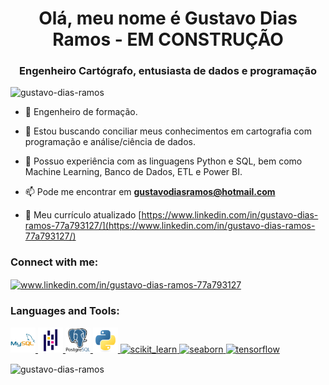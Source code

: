 <h1 align="center">Olá, meu nome é Gustavo Dias Ramos - EM CONSTRUÇÃO</h1>
<h3 align="center">Engenheiro Cartógrafo, entusiasta de dados e programação</h3>

<p align="left"> <img src="https://komarev.com/ghpvc/?username=gustavo-dias-ramos&label=Profile%20views&color=08ba34&style=flat" alt="gustavo-dias-ramos" /> </p>

- 🔭 Engenheiro de formação.

- 👯 Estou buscando conciliar meus conhecimentos em cartografia com programação e análise/ciência de dados.

- 🌱 Possuo experiência com as linguagens Python e SQL, bem como Machine Learning, Banco de Dados, ETL e Power BI.

- 📫 Pode me encontrar em **gustavodiasramos@hotmail.com**

- 📄 Meu currículo atualizado [https://www.linkedin.com/in/gustavo-dias-ramos-77a793127/](https://www.linkedin.com/in/gustavo-dias-ramos-77a793127/)

<h3 align="left">Connect with me:</h3>
<p align="left">
<a href="https://linkedin.com/in/www.linkedin.com/in/gustavo-dias-ramos-77a793127" target="blank"><img align="center" src="https://raw.githubusercontent.com/rahuldkjain/github-profile-readme-generator/master/src/images/icons/Social/linked-in-alt.svg" alt="www.linkedin.com/in/gustavo-dias-ramos-77a793127" height="30" width="40" /></a>
</p>

<h3 align="left">Languages and Tools:</h3>
<p align="left"> <a href="https://www.mysql.com/" target="_blank" rel="noreferrer"> <img src="https://raw.githubusercontent.com/devicons/devicon/master/icons/mysql/mysql-original-wordmark.svg" alt="mysql" width="40" height="40"/> </a> <a href="https://pandas.pydata.org/" target="_blank" rel="noreferrer"> <img src="https://raw.githubusercontent.com/devicons/devicon/2ae2a900d2f041da66e950e4d48052658d850630/icons/pandas/pandas-original.svg" alt="pandas" width="40" height="40"/> </a> <a href="https://www.postgresql.org" target="_blank" rel="noreferrer"> <img src="https://raw.githubusercontent.com/devicons/devicon/master/icons/postgresql/postgresql-original-wordmark.svg" alt="postgresql" width="40" height="40"/> </a> <a href="https://www.python.org" target="_blank" rel="noreferrer"> <img src="https://raw.githubusercontent.com/devicons/devicon/master/icons/python/python-original.svg" alt="python" width="40" height="40"/> </a> <a href="https://scikit-learn.org/" target="_blank" rel="noreferrer"> <img src="https://upload.wikimedia.org/wikipedia/commons/0/05/Scikit_learn_logo_small.svg" alt="scikit_learn" width="40" height="40"/> </a> <a href="https://seaborn.pydata.org/" target="_blank" rel="noreferrer"> <img src="https://seaborn.pydata.org/_images/logo-mark-lightbg.svg" alt="seaborn" width="40" height="40"/> </a> <a href="https://www.tensorflow.org" target="_blank" rel="noreferrer"> <img src="https://www.vectorlogo.zone/logos/tensorflow/tensorflow-icon.svg" alt="tensorflow" width="40" height="40"/> </a> </p>

<p><img align="center" src="https://github-readme-stats.vercel.app/api/top-langs?username=gustavo-dias-ramos&show_icons=true&locale=en&layout=compact" alt="gustavo-dias-ramos" /></p>

<!--
**Gustavo-Dias-Ramos/Gustavo-Dias-Ramos** is a ✨ _special_ ✨ repository because its `README.md` (this file) appears on your GitHub profile.

Here are some ideas to get you started:

- 🔭 I’m currently working on ...
- 🌱 I’m currently learning ...
- 👯 I’m looking to collaborate on ...
- 🤔 I’m looking for help with ...
- 💬 Ask me about ...
- 📫 How to reach me: ...
- 😄 Pronouns: ...
- ⚡ Fun fact: ...
-->
